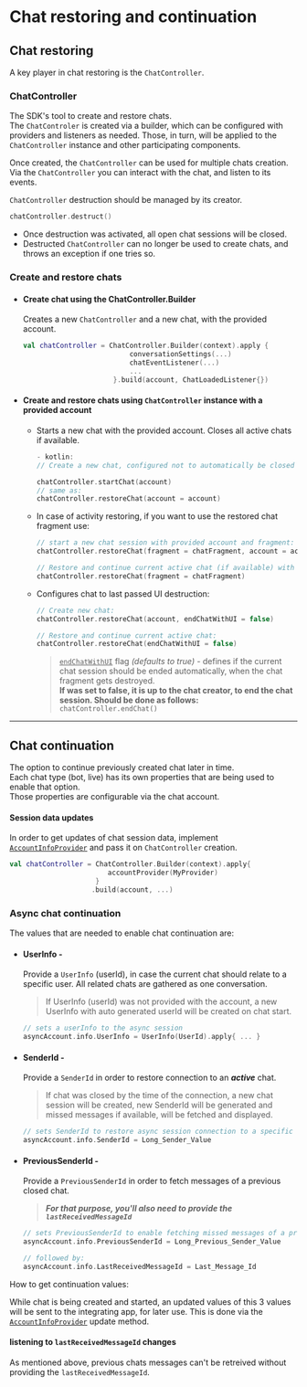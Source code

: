 # Chat restoring and continuation
## Chat restoring
A key player in chat restoring is the `ChatController`.
### ChatController
The SDK's tool to create and restore chats.   
The `ChatControler` is created via a builder, which can be configured with providers and listeners as needed. Those, in turn, will be applied to the `ChatController` instance and other participating components.

Once created, the `ChatController` can be used for multiple chats creation.
Via the `ChatController` you can interact with the chat, and listen to its events.

`ChatController` destruction should be managed by its creator.   
```kotlin
chatController.destruct()
```   
- Once destruction was activated, all open chat sessions will be closed.   
- Destructed `ChatController` can no longer be used to create chats, and throws an exception if one tries so.


### Create and restore chats
- #### Create chat using the ChatController.Builder
  Creates a new `ChatController` and a new chat, with the provided account.
  ```kotlin
  val chatController = ChatController.Builder(context).apply {
                            conversationSettings(...)
                            chatEventListener(...)
                            ...
                        }.build(account, ChatLoadedListener{})
  ```

- #### Create and restore chats using `ChatController` instance with a provided account 
  - Starts a new chat with the provided account. Closes all active chats if available.
    ```kotlin
    - kotlin:
    // Create a new chat, configured not to automatically be closed when chat UI gets destroyed.

    chatController.startChat(account)
    // same as:
    chatController.restoreChat(account = account)
    ```
  - In case of activity restoring, if you want to use the restored chat fragment use:

    ```kotlin
    // start a new chat session with provided account and fragment:
    chatController.restoreChat(fragment = chatFragment, account = account)

    // Restore and continue current active chat (if available) with provided fragment:
    chatController.restoreChat(fragment = chatFragment)
    ```
  
  - Configures chat to last passed UI destruction:
    ```kotlin
    // Create new chat:
    chatController.restoreChat(account, endChatWithUI = false)

    // Restore and continue current active chat:
    chatController.restoreChat(endChatWithUI = false)
    ```
    > <u>`endChatWithUI`</u> flag _(defaults to true)_ - defines if the current chat session should be ended automatically, when the chat fragment gets destroyed.   
    **If was set to false, it is up to the chat creator, to end the chat session. Should be done as follows:**   
    >  `chatController.endChat()`
  
---

## Chat continuation
The option to continue previously created chat later in time.  
Each chat type (bot, live) has its own properties that are being used to enable that option.   
Those properties are configurable via the chat account.  

#### Session data updates
In order to get updates of chat session data, implement [`AccountInfoProvider`](./android-AccountInfoProvider) and pass it on `ChatController` creation. 
```kotlin
val chatController = ChatController.Builder(context).apply{
                        accountProvider(MyProvider)
                     }               
                    .build(account, ...)
```

### Async chat continuation
The values that are needed to enable chat continuation are: 
- #### UserInfo - 
  Provide a `UserInfo` (userId), in case the current chat should relate to a specific user.
  All related chats are gathered as one conversation.   
  > If UserInfo (userId) was not provided with the account, a new UserInfo with auto generated userId will be created on chat start. 
  ```kotlin
  // sets a userInfo to the async session
  asyncAccount.info.UserInfo = UserInfo(UserId).apply{ ... }
  ```

- #### SenderId - 
  Provide a `SenderId` in order to restore connection to an **_active_** chat.   
  > If chat was closed by the time of the connection, a new chat session will be created, new SenderId will be generated and missed messages if available, will be fetched and displayed.
  ```kotlin
  // sets SenderId to restore async session connection to a specific chat:
  asyncAccount.info.SenderId = Long_Sender_Value
  ```

- #### PreviousSenderId -
  Provide a `PreviousSenderId` in order to fetch messages of a previous closed chat.   
  > **_For that purpose, you'll also need to provide the `lastReceivedMessageId`_** 
  ```kotlin
  // sets PreviousSenderId to enable fetching missed messages of a previous closed chat. 
  asyncAccount.info.PreviousSenderId = Long_Previous_Sender_Value

  // followed by:
  asyncAccount.info.LastReceivedMessageId = Last_Message_Id
  ```

How to get continuation values:

While chat is being created and started, an updated values of this 3 values will be sent to the integrating app, for later use.
This is done via the [`AccountInfoProvider`](android-AccountInfoProvider) update method.

#### listening to `lastReceivedMessageId` changes
As mentioned above, previous chats messages can't be retreived without providing the `lastReceivedMessageId`. 